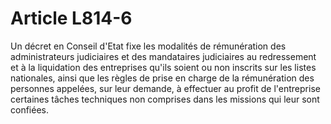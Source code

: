 # Article L814-6

Un décret en Conseil d'Etat fixe les modalités de rémunération des administrateurs judiciaires et des mandataires judiciaires au redressement et à la liquidation des entreprises qu'ils soient ou non inscrits sur les listes nationales, ainsi que les règles de prise en charge de la rémunération des personnes appelées, sur leur demande, à effectuer au profit de l'entreprise certaines tâches techniques non comprises dans les missions qui leur sont confiées.